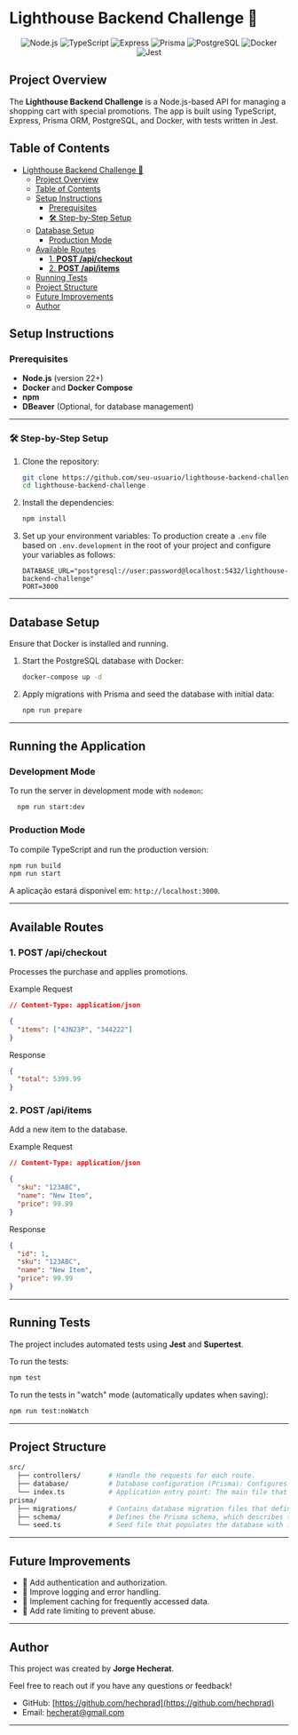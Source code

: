 # Lighthouse Backend Challenge 🚀

<p align="center">
  <img alt="Node.js" src="https://img.shields.io/badge/Node.js-339933?style=for-the-badge&logo=node.js&logoColor=white"/>
  <img alt="TypeScript" src="https://img.shields.io/badge/TypeScript-007ACC?style=for-the-badge&logo=typescript&logoColor=white"/>
  <img alt="Express" src="https://img.shields.io/badge/Express.js-000000?style=for-the-badge&logo=express&logoColor=white"/>
  <img alt="Prisma" src="https://img.shields.io/badge/Prisma-2D3748?style=for-the-badge&logo=prisma&logoColor=white"/>
  <img alt="PostgreSQL" src="https://img.shields.io/badge/PostgreSQL-316192?style=for-the-badge&logo=postgresql&logoColor=white"/>
  <img alt="Docker" src="https://img.shields.io/badge/Docker-2496ED?style=for-the-badge&logo=docker&logoColor=white"/>
  <img alt="Jest" src="https://img.shields.io/badge/Jest-C21325?style=for-the-badge&logo=jest&logoColor=white"/>
<p align="center">

## Project Overview

The **Lighthouse Backend Challenge** is a Node.js-based API for managing a shopping cart with special promotions. The app is built using TypeScript, Express, Prisma ORM, PostgreSQL, and Docker, with tests written in Jest.

## Table of Contents

- [Lighthouse Backend Challenge 🚀](#lighthouse-backend-challenge-)
  - [Project Overview](#project-overview)
  - [Table of Contents](#table-of-contents)
  - [Setup Instructions](#setup-instructions)
    - [Prerequisites](#prerequisites)
    - [🛠️ Step-by-Step Setup](#️-step-by-step-setup)
  - [Database Setup](#database-setup)
    - [Production Mode](#production-mode)
  - [Available Routes](#available-routes)
    - [1. **POST /api/checkout**](#1-post-apicheckout)
    - [2. **POST /api/items**](#2-post-apiitems)
  - [Running Tests](#running-tests)
  - [Project Structure](#project-structure)
  - [Future Improvements](#future-improvements)
  - [Author](#author)

## Setup Instructions

### Prerequisites

- **Node.js** (version 22+)
- **Docker** and **Docker Compose**
- **npm**
- **DBeaver** (Optional, for database management)

---

### 🛠️ Step-by-Step Setup

1. Clone the repository:

   ```bash
   git clone https://github.com/seu-usuario/lighthouse-backend-challenge.git
   cd lighthouse-backend-challenge
   ```

2. Install the dependencies:

   ```bash
   npm install
   ```

3. Set up your environment variables:
   To production create a `.env` file based on `.env.development` in the root of your project and configure your variables as follows:

   ```env
   DATABASE_URL="postgresql://user:password@localhost:5432/lighthouse-backend-challenge"
   PORT=3000
   ```

---

## Database Setup

Ensure that Docker is installed and running.

1. Start the PostgreSQL database with Docker:

   ```bash
   docker-compose up -d
   ```

2. Apply migrations with Prisma and seed the database with initial data:

   ```bash
   npm run prepare

---

## Running the Application

### Development Mode

To run the server in development mode with `nodemon`:

  ```bash
    npm run start:dev
  ```

### Production Mode

To compile TypeScript and run the production version:

```bash
npm run build
npm run start
```

A aplicação estará disponível em: `http://localhost:3000`.

---

## Available Routes

### 1. **POST /api/checkout**

Processes the purchase and applies promotions.

Example Request

```json
// Content-Type: application/json

{
  "items": ["43N23P", "344222"]
}
```

Response

```json
{
  "total": 5399.99
}
```

### 2. **POST /api/items**

Add a new item to the database.

Example Request

```json
// Content-Type: application/json

{
  "sku": "123ABC",
  "name": "New Item",
  "price": 99.99
}
```

Response

```json
{
  "id": 1,
  "sku": "123ABC",
  "name": "New Item",
  "price": 99.99
}
```

---

## Running Tests

The project includes automated tests using **Jest** and **Supertest**.

To run the tests:

```bash
npm test
```

To run the tests in "watch" mode (automatically updates when saving):

```bash
npm run test:noWatch
```

---

## Project Structure

```bash
src/
  ├── controllers/       # Handle the requests for each route.
  ├── database/          # Database configuration (Prisma): Configures the connection to the database and sets up Prisma client.
  └── index.ts           # Application entry point: The main file that initializes the app and starts the server.
prisma/
  ├── migrations/        # Contains database migration files that define changes to the database schema.
  ├── schema/            # Defines the Prisma schema, which describes the database structure and relationships.
  └── seed.ts            # Seed file that populates the database with initial test data or default values.

```

---

## Future Improvements

- 📌 Add authentication and authorization.
- 📌 Improve logging and error handling.
- 📌 Implement caching for frequently accessed data.
- 📌 Add rate limiting to prevent abuse.

---

## Author

This project was created by **Jorge Hecherat**.

Feel free to reach out if you have any questions or feedback!

- GitHub: [https://github.com/hechprad](https://github.com/hechprad)
- Email: [hecherat@gmail.com](mailto:hecherat@gmail.com)

---
